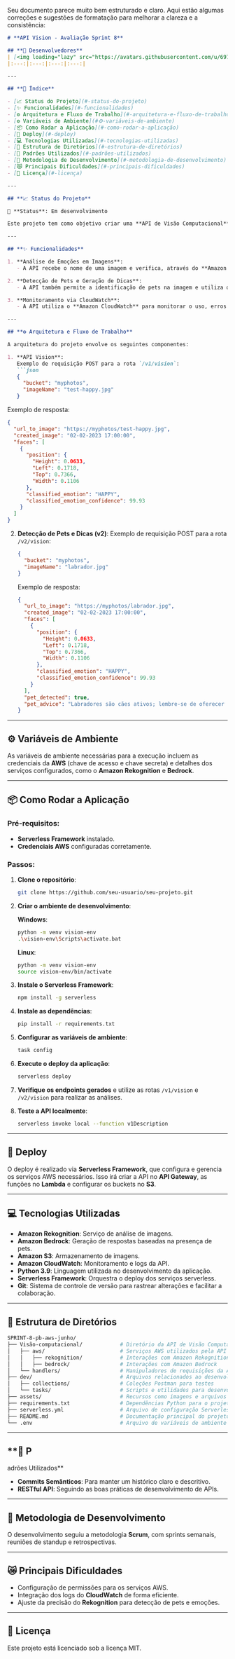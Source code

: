 Seu documento parece muito bem estruturado e claro. Aqui estão algumas correções e sugestões de formatação para melhorar a clareza e a consistência:

```markdown
# **API Vision - Avaliação Sprint 8**

## **👥 Desenvolvedores**
| [<img loading="lazy" src="https://avatars.githubusercontent.com/u/69771619?v=4" width="115" alt="Carlos Altomare Catao">](https://github.com/CarlosCatao) <br>[Carlos Altomare Catao](https://github.com/CarlosCatao) | [<img loading="lazy" src="https://avatars.githubusercontent.com/u/130758430?v=4" width="115" alt="Hugo Bessa Susini Ribeiro">](https://github.com/hsusini) <br>[Hugo Bessa Susini Ribeiro](https://github.com/hsusini) | [<img loading="lazy" src="https://avatars.githubusercontent.com/u/165324231?v=4" width="115" alt="Paulo Henrique de Oliveira Carvalho">](https://github.com/Paulo-Henrique06) <br>[Paulo Henrique de Oliveira Carvalho](https://github.com/Paulo-Henrique06) | [<img loading="lazy" src="https://avatars.githubusercontent.com/u/95103547?v=4" width="115" alt="Monique da Silva Borges">](https://github.com/niqueborges) <br>[Monique da Silva Borges](https://github.com/niqueborges) |
|:---:|:---:|:---:|:---:|

---

## **📑 Índice**

- [📈 Status do Projeto](#-status-do-projeto)
- [✨ Funcionalidades](#-funcionalidades)
- [⚙️ Arquitetura e Fluxo de Trabalho](#-arquitetura-e-fluxo-de-trabalho)
- [⚙️ Variáveis de Ambiente](#⚙️-variáveis-de-ambiente)
- [📦 Como Rodar a Aplicação](#-como-rodar-a-aplicação)
- [🚀 Deploy](#-deploy)
- [💻 Tecnologias Utilizadas](#-tecnologias-utilizadas)
- [📂 Estrutura de Diretórios](#-estrutura-de-diretórios)
- [📐 Padrões Utilizados](#-padrões-utilizados)
- [📅 Metodologia de Desenvolvimento](#-metodologia-de-desenvolvimento)
- [😿 Principais Dificuldades](#-principais-dificuldades)
- [📝 Licença](#-licença)

---

## **📈 Status do Projeto**

🚀 **Status**: Em desenvolvimento

Este projeto tem como objetivo criar uma **API de Visão Computacional**, utilizando serviços da **AWS** para analisar emoções em imagens e identificar a presença de pets. As principais tecnologias envolvem o **Amazon Rekognition** para análise de imagens e o **Amazon Bedrock** para geração de respostas relacionadas a pets. O projeto também integra o **CloudWatch** para monitoramento de logs e desempenho. O projeto não armazena informações localmente, pois as imagens são processadas diretamente dos **Buckets do S3** e os resultados são retornados ao usuário no formato de resposta JSON.

---

## **✨ Funcionalidades**

1. **Análise de Emoções em Imagens**:
   - A API recebe o nome de uma imagem e verifica, através do **Amazon Rekognition**, as emoções predominantes detectadas nas faces presentes.

2. **Detecção de Pets e Geração de Dicas**:
   - A API também permite a identificação de pets na imagem e utiliza o **Amazon Bedrock** para gerar dicas sobre cuidados com o animal detectado.

3. **Monitoramento via CloudWatch**:
   - A API utiliza o **Amazon CloudWatch** para monitorar o uso, erros e logs.

---

## **⚙️ Arquitetura e Fluxo de Trabalho**

A arquitetura do projeto envolve os seguintes componentes:

1. **API Vision**:
   Exemplo de requisição POST para a rota `/v1/vision`:
   ```json
   {
     "bucket": "myphotos",
     "imageName": "test-happy.jpg"
   }
   ```

   Exemplo de resposta:
   ```json
   {
     "url_to_image": "https://myphotos/test-happy.jpg",
     "created_image": "02-02-2023 17:00:00",
     "faces": [
       {
         "position": {
           "Height": 0.0633,
           "Left": 0.1718,
           "Top": 0.7366,
           "Width": 0.1106
         },
         "classified_emotion": "HAPPY",
         "classified_emotion_confidence": 99.93
       }
     ]
   }
   ```

2. **Detecção de Pets e Dicas (v2)**:
   Exemplo de requisição POST para a rota `/v2/vision`:
   ```json
   {
     "bucket": "myphotos",
     "imageName": "labrador.jpg"
   }
   ```

   Exemplo de resposta:
   ```json
   {
     "url_to_image": "https://myphotos/labrador.jpg",
     "created_image": "02-02-2023 17:00:00",
     "faces": [
       {
         "position": {
           "Height": 0.0633,
           "Left": 0.1718,
           "Top": 0.7366,
           "Width": 0.1106
         },
         "classified_emotion": "HAPPY",
         "classified_emotion_confidence": 99.93
       }
     ],
     "pet_detected": true,
     "pet_advice": "Labradores são cães ativos; lembre-se de oferecer exercícios diários."
   }
   ```

---

## **⚙️ Variáveis de Ambiente**
As variáveis de ambiente necessárias para a execução incluem as credenciais da **AWS** (chave de acesso e chave secreta) e detalhes dos serviços configurados, como o **Amazon Rekognition** e **Bedrock**.

---

## **📦 Como Rodar a Aplicação**

### **Pré-requisitos**:
- **Serverless Framework** instalado.
- **Credenciais AWS** configuradas corretamente.

### **Passos**:

1. **Clone o repositório**:
   ```bash
   git clone https://github.com/seu-usuario/seu-projeto.git
   ```

2. **Criar o ambiente de desenvolvimento**:

   **Windows**:
   ```bash
   python -m venv vision-env
   .\vision-env\Scripts\activate.bat
   ```

   **Linux**:
   ```bash
   python -m venv vision-env
   source vision-env/bin/activate
   ```

3. **Instale o Serverless Framework**:
   ```bash
   npm install -g serverless
   ```

4. **Instale as dependências**:
   ```bash
   pip install -r requirements.txt
   ```

5. **Configurar as variáveis de ambiente**:
   ```bash
   task config
   ```

6. **Execute o deploy da aplicação**:
   ```bash
   serverless deploy
   ```

7. **Verifique os endpoints gerados** e utilize as rotas `/v1/vision` e `/v2/vision` para realizar as análises.

8. **Teste a API localmente**:
   ```bash
   serverless invoke local --function v1Description
   ```

---

## **🚀 Deploy**
O deploy é realizado via **Serverless Framework**, que configura e gerencia os serviços AWS necessários. Isso irá criar a API no **API Gateway**, as funções no **Lambda** e configurar os buckets no **S3**.

---

## **💻 Tecnologias Utilizadas**
- **Amazon Rekognition**: Serviço de análise de imagens.
- **Amazon Bedrock**: Geração de respostas baseadas na presença de pets.
- **Amazon S3**: Armazenamento de imagens.
- **Amazon CloudWatch**: Monitoramento e logs da API.
- **Python 3.9**: Linguagem utilizada no desenvolvimento da aplicação.
- **Serverless Framework**: Orquestra o deploy dos serviços serverless.
- **Git**: Sistema de controle de versão para rastrear alterações e facilitar a colaboração.

---

## **📂 Estrutura de Diretórios**
```bash
SPRINT-8-pb-aws-junho/
├── Visão-computacional/            # Diretório da API de Visão Computacional
│   ├── aws/                        # Serviços AWS utilizados pela API
│   │   ├── rekognition/            # Interações com Amazon Rekognition
│   │   ├── bedrock/                # Interações com Amazon Bedrock
│   └── handlers/                   # Manipuladores de requisições da API
├── dev/                            # Arquivos relacionados ao desenvolvimento
│   ├── collections/                # Coleções Postman para testes
│   └── tasks/                      # Scripts e utilidades para desenvolvimento
├── assets/                         # Recursos como imagens e arquivos estáticos
├── requirements.txt                # Dependências Python para o projeto
├── serverless.yml                  # Arquivo de configuração Serverless
├── README.md                       # Documentação principal do projeto
└── .env                            # Arquivo de variáveis de ambiente
```
---

## **📐 P

adrões Utilizados**
- **Commits Semânticos**: Para manter um histórico claro e descritivo.
- **RESTful API**: Seguindo as boas práticas de desenvolvimento de APIs.

---

## **📅 Metodologia de Desenvolvimento**
O desenvolvimento seguiu a metodologia **Scrum**, com sprints semanais, reuniões de standup e retrospectivas.

---

## **😿 Principais Dificuldades**
- Configuração de permissões para os serviços AWS.
- Integração dos logs do **CloudWatch** de forma eficiente.
- Ajuste da precisão do **Rekognition** para detecção de pets e emoções.

---

## **📝 Licença**
Este projeto está licenciado sob a licença MIT.
```
